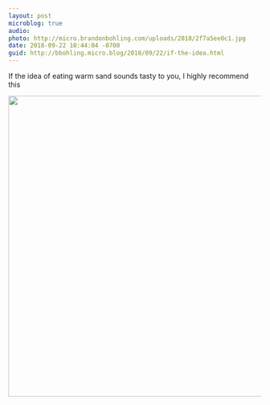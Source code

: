 ```yaml
---
layout: post
microblog: true
audio: 
photo: http://micro.brandonbohling.com/uploads/2018/2f7a5ee0c1.jpg
date: 2018-09-22 10:44:04 -0700
guid: http://bbohling.micro.blog/2018/09/22/if-the-idea.html
---
```

If the idea of eating warm sand sounds tasty to you, I highly recommend this

<img src="http://micro.brandonbohling.com/uploads/2018/2f7a5ee0c1.jpg" width="600" height="599" />
